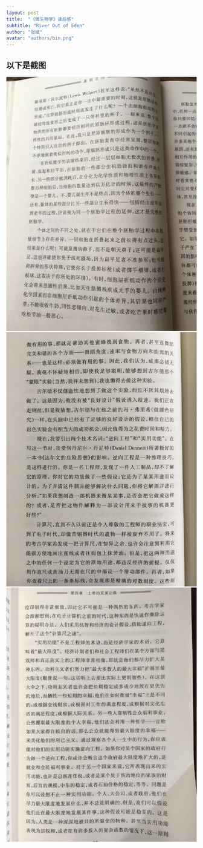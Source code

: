 ```yaml
---
layout: post
title:  "《微生物学》读后感"
subtitle: "River Out of Eden"
author: "张斌"
avatar: "authors/bin.png"
---
```


## 以下是截图

![](./content/images/river-out-of-eden/IMG_4398.jpg)
![](./content/images/river-out-of-eden/IMG_4409.jpg)
![](./content/images/river-out-of-eden/IMG_4410.jpg)
